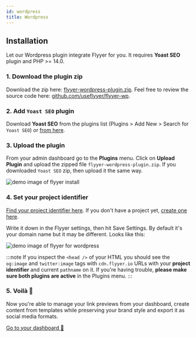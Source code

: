 ```yaml
---
id: wordpress
title: Wordpress
---
```


## Installation

Let our Wordpress plugin integrate Flyyer for you. It requires **Yoast SEO** plugin and PHP >= 14.0.

### 1. Download the plugin zip

Download the zip here: [flyyer-wordpress-plugin.zip](https://github.com/useflyyer/flyyer-wp/releases/latest/download/flyyer-wordpress-plugin.zip). Feel free to review the source code here: [github.com/useflyyer/flyyer-wp](https://github.com/useflyyer/flyyer-wp).

### 2. Add `Yoast SEO` plugin

Download **Yoast SEO** from the plugins list (Plugins > Add New > Search for `Yoast SEO`) or [from here](https://wordpress.org/plugins/wordpress-seo/).

### 3. Upload the plugin

From your admin dashboard go to the **Plugins** menu. Click on **Upload Plugin** and upload the zipped file `flyyer-wordpress-plugin.zip`. If you downloaded `Yoast SEO` zip, then upload it the same way.

![demo image of flyyer install](https://raw.githubusercontent.com/useflyyer/flyyer-wp/master/.github/assets/install.png)

### 4. Set your **project identifier**

[Find your project identifier here](https://flyyer.io/dashboard/_/projects/_/integrate?ref=docs). If you don't have a project yet, [create one here](https://flyyer.io/get-started?ref=docs).

Write it down in the Flyyer settings, then hit Save Settings. By default it's your domain name but it may be different. Looks like this:

![demo image of flyyer for wordpress](https://raw.githubusercontent.com/useflyyer/flyyer-wp/master/.github/assets/view.png)

:::note
If you inspect the `<head />` of your HTML you should see the `og:image` and `twitter:image` tags with `cdn.flyyer.io` URLs with your **project identifier** and current `pathname` on it. If you're having trouble, **please make sure both plugins are active** in the Plugins menu.
:::

### 5. Voilà 🎉

Now you're able to manage your link previews from your dashboard, create content from templates while preserving your brand style and export it as social media formats.

[Go to your dashboard 🚀](https://flyyer.io/dashboard/_/projects/_/)
